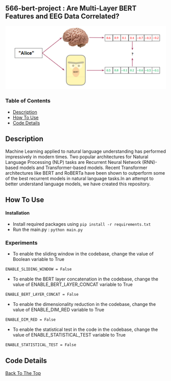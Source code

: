 ## 566-bert-project : Are Multi-Layer BERT Features and EEG Data Correlated?
![](images/overview.png)

### Table of Contents

- [Description](#description)
- [How To Use](#how-to-use)
- [Code Details](#code-details)


## Description
Machine Learning applied to natural language understanding has performed impressively in modern times. Two popular architectures for Natural Language Processing (NLP) tasks are Recurrent Neural Network (RNN)-based models and Transformer-based models. Recent Transformer architectures like BERT  and RoBERTa have been shown to outperform some of the best recurrent models in natural language tasks.In an attempt to better understand language models, we have created this repository.

## How To Use

#### Installation

* Install required packages using `pip install -r requirements.txt`
* Run the main.py : `python main.py`

### Experiments

* To enable the sliding window in the codebase, change the value of Boolean variable to True 
```html
ENABLE_SLIDING_WINDOW = False
```
* To enable the BERT layer concatenation in the codebase, change the value of ENABLE_BERT_LAYER_CONCAT variable to True 
```html
ENABLE_BERT_LAYER_CONCAT = False
```
* To enable the dimensionality reduction in the codebase, change the value of ENABLE_DIM_RED variable to True
```html
ENABLE_DIM_RED = False
```
* To enable the statistical test in the code in the codebase, change the value of ENABLE_STATISTICAL_TEST variable to True
```html
ENABLE_STATISTICAL_TEST = False
``` 

## Code Details

[Back To The Top](#566-bert-project )




